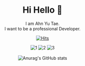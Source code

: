 <div align=center>

# Hi Hello 👋

I am Ahn Yu Tae.
<br>
I want to be a professional Developer.

  
[![Hits](https://hits.seeyoufarm.com/api/count/incr/badge.svg?url=https%3A%2F%2Fgithub.com%2Fy00913&count_bg=%23806C88&title_bg=%23555555&icon=&icon_color=%23E7E7E7&title=Hits&edge_flat=false)](https://hits.seeyoufarm.com)
  
<!--
**y00913/y00913** is a ✨ _special_ ✨ repository because its `README.md` (this file) appears on your GitHub profile.

Here are some ideas to get you started:

- 🔭 I’m currently working on ...
- 🌱 I’m currently learning ...
- 👯 I’m looking to collaborate on ...
- 🤔 I’m looking for help with ...
- 💬 Ask me about ...
- 📫 How to reach me: ...
- 😄 Pronouns: ...
- ⚡ Fun fact: ...
-->
![1](https://img.shields.io/badge/-simple-critical) ![2](https://img.shields.io/badge/-is-yellow) ![3](https://img.shields.io/badge/-best-orange)
<br> </br>
![Anurag's GitHub stats](https://github-readme-stats.vercel.app/api?username=y00913&show_icons=true&theme=dracula)

</div>
